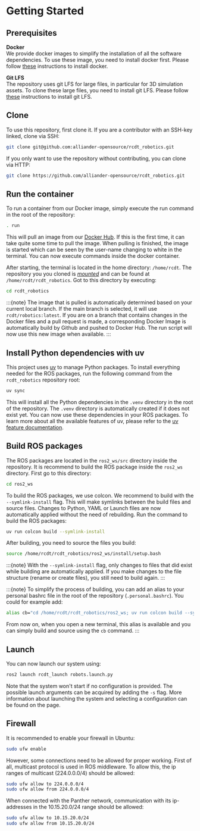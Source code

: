 <!--
SPDX-FileCopyrightText: Alliander N. V.

SPDX-License-Identifier: Apache-2.0
-->

# Getting Started

## Prerequisites

**Docker**\
We provide docker images to simplify the installation of all the software dependencies. To use these image, you need to install docker first. Please follow [these](docker) instructions to install docker.

**Git LFS**\
The repository uses git LFS for large files, in particular for 3D simulation assets. To clone these large files, you need to install git LFS. Please follow  [these](https://git-lfs.com/) instructions to install git LFS.

## Clone

To use this repository, first clone it. If you are a contributor with an SSH-key linked, clone via SSH:

```bash
git clone git@github.com:alliander-opensource/rcdt_robotics.git
```

If you only want to use the repository without contributing, you can clone via HTTP:

```bash
git clone https://github.com/alliander-opensource/rcdt_robotics.git
```

## Run the container

To run a container from our Docker image, simply execute the run command in the root of the repository:

```bash
. run
```

This will pull an image from our [Docker Hub](https://hub.docker.com/r/rcdt/robotics). If this is the first time, it can take quite some time to pull the image. When pulling is finished, the image is started which can be seen by the user-name changing to white in the terminal. You can now execute commands inside the docker container.

After starting, the terminal is located in the home directory: `/home/rcdt`. The repository you you cloned is [*mounted*](https://docs.docker.com/engine/storage/bind-mounts/) and can be found at `/home/rcdt/rcdt_robotics`. Got to this directory by executing:

```bash
cd rcdt_robotics
```

:::{note}
The image that is pulled is automatically determined based on your current local branch. If the main branch is selected, it will use `rcdt/robotics:latest`. If you are on a branch that contains changes in the Docker files and a pull request is made, a corresponding Docker Image is automatically build by Github and pushed to Docker Hub. The run script will now use this new image when available.
:::

## Install Python dependencies with uv

This project uses [uv](https://docs.astral.sh/uv/) to manage Python packages. To install everything needed for the ROS packages, run the following command from the `rcdt_robotics` repository root:

```bash
uv sync
```

This will install all the Python dependencies in the `.venv` directory in the root of the repository. The `.venv` directory is automatically created if it does not exist yet. You can now use these dependencies in your ROS packages. To learn more about all the available features of uv, please refer to the [uv feature documentation](https://docs.astral.sh/uv/getting-started/features/).

## Build ROS packages

The ROS packages are located in the `ros2_ws/src` directory inside the repository. It is recommend to build the ROS package inside the `ros2_ws` directory. First go to this directory:

```bash
cd ros2_ws
```

To build the ROS packages, we use colcon. We recommend to build with the `--symlink-install` flag. This will make symlinks between the build files and source files. Changes to Python, YAML or Launch files are now automatically applied without the need of rebuilding. Run the command to build the ROS packages:

```bash
uv run colcon build --symlink-install
```

After building, you need to source the files you build:

```bash
source /home/rcdt/rcdt_robotics/ros2_ws/install/setup.bash
```

:::{note}
With the `--symlink-install` flag, only changes to files that did exist while building are automatically applied. If you make changes to the file structure (rename or create files), you still need to build again.
:::

:::{note}
To simplify the process of building, you can add an alias to your personal bashrc file in the root of the repository (`.personal.bashrc`). You could for example add:

```bash
alias cb="cd /home/rcdt/rcdt_robotics/ros2_ws; uv run colcon build --symlink-install; source install/setup.bash"
```

From now on, when you open a new terminal, this alias is available and you can simply build and source using the `cb` command.
:::

## Launch

You can now launch our system using:

```bash
ros2 launch rcdt_launch robots.launch.py
```

Note that the system won't start if no configuration is provided. The possible launch arguments can be acquired by adding the `-s` flag. More information about launching the system and selecting a configuration can be found on the [](system) page.

## Firewall

It is recommended to enable your firewall in Ubuntu:

```bash
sudo ufw enable
```

However, some connections need to be allowed for proper working. First of all, multicast protocol is used in ROS middleware. To allow this, the ip ranges of multicast (224.0.0.0/4) should be allowed:

```bash
sudo ufw allow to 224.0.0.0/4
sudo ufw allow from 224.0.0.0/4
```

When connected with the Panther network, communication with its ip-addresses in the 10.15.20.0/24 range should be allowed:

```bash
sudo ufw allow to 10.15.20.0/24
sudo ufw allow from 10.15.20.0/24
```
